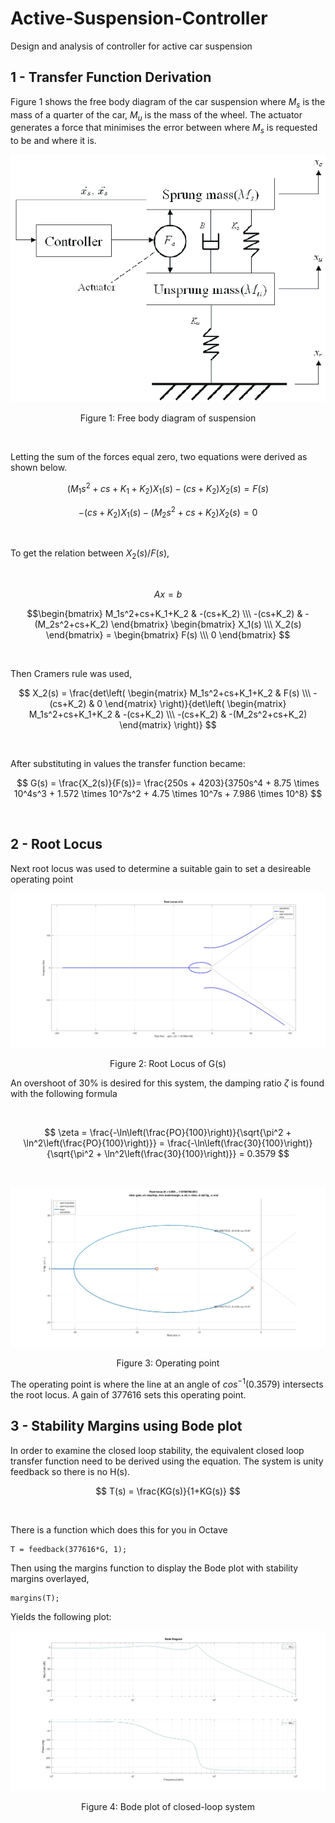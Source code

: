 # Active-Suspension-Controller
Design and analysis of controller for active car suspension

## 1 - Transfer Function Derivation
Figure 1 shows the free body diagram of the car suspension where $M_s$ is the mass of a quarter of the car, $M_u$ is the mass of the wheel. The actuator generates a force that minimises the error between where $M_s$ is requested to be and where it is.

<p align="center">
  <kbd>
    <img src="https://raw.githubusercontent.com/keatinl1/Active-Suspension-Controller/main/images/fbd.png">
  </kbd>
</p>
<p align="center">
Figure 1: Free body diagram of suspension
</p>

$$~~~~~$$

Letting the sum of the forces equal zero, two equations were derived as shown below.

$$(M_1s^2+cs+K_1+K_2)X_1(s) - (cs+K_2)X_2(s) = F(s)$$

$$-(cs+K_2)X_1(s) - (M_2s^2+cs+K_2)X_2(s) = 0$$

$$~~~~~$$

To get the relation between $X_2(s)/F(s)$,

$$~~~~~$$

$$Ax=b$$

$$\begin{bmatrix} M_1s^2+cs+K_1+K_2 & -(cs+K_2) \\\ -(cs+K_2) & -(M_2s^2+cs+K_2) \end{bmatrix} \begin{bmatrix} X_1(s) \\\ X_2(s) \end{bmatrix} = \begin{bmatrix} F(s) \\\ 0 \end{bmatrix} $$


$$~~~~~$$

Then Cramers rule was used,

$$
X_2(s) = 
\frac{det\left( \begin{matrix} M_1s^2+cs+K_1+K_2 & F(s) \\\ -(cs+K_2) & 0 \end{matrix} \right)}{det\left( \begin{matrix} M_1s^2+cs+K_1+K_2 & -(cs+K_2) \\\ -(cs+K_2) & -(M_2s^2+cs+K_2) \end{matrix} \right)}
$$

$$~~~~~$$

After substituting in values the transfer function became:

$$
G(s) = \frac{X_2(s)}{F(s)}= \frac{250s + 4203}{3750s^4 + 8.75 \times 10^4s^3 + 1.572 \times 10^7s^2 + 4.75 \times 10^7s + 7.986 \times 10^8}
$$

$$~~~~~$$

## 2 - Root Locus

Next root locus was used to determine a suitable gain to set a desireable operating point

<p align="center">
  <kbd>
    <img src="https://raw.githubusercontent.com/keatinl1/Active-Suspension-Controller/main/images/root_locus.jpg">
  </kbd>
</p>
<p align="center">
Figure 2: Root Locus of G(s)
</p>

An overshoot of 30% is desired for this system, the damping ratio $\zeta$ is found with the following formula

$$~~~~~$$

$$
 \zeta = \frac{-\ln\left(\frac{PO}{100}\right)}{\sqrt{\pi^2 + \ln^2\left(\frac{PO}{100}\right)}} = \frac{-\ln\left(\frac{30}{100}\right)}{\sqrt{\pi^2 + \ln^2\left(\frac{30}{100}\right)}} = 0.3579
$$

$$~~~~~$$

<p align="center">
  <kbd>
    <img src="https://raw.githubusercontent.com/keatinl1/Active-Suspension-Controller/main/images/gain.jpg">
  </kbd>
</p>
<p align="center">
Figure 3: Operating point
</p>

The operating point is where the line at an angle of $cos^{-1}(0.3579)$ intersects the root locus. A gain of 377616 sets this operating point.

## 3 - Stability Margins using Bode plot

In order to examine the closed loop stability, the equivalent closed loop transfer function need to be derived using the equation. The system is unity feedback so there is no H(s).

$$
T(s) = 
\frac{KG(s)}{1+KG(s)}
$$

$$~~~~~$$

There is a function which does this for you in Octave

```
T = feedback(377616*G, 1);
```

Then using the margins function to display the Bode plot with stability margins overlayed,

```
margins(T);
```

Yields the following plot:

<p align="center">
  <kbd>
    <img src="https://raw.githubusercontent.com/keatinl1/Active-Suspension-Controller/main/images/bode.jpg">
  </kbd>
</p>
<p align="center">
Figure 4: Bode plot of closed-loop system
</p>

